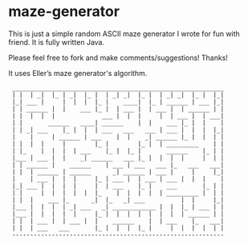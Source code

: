 # maze-generator

This is just a simple random ASCII maze generator I wrote for fun with friend. It is fully written Java.

Please feel free to fork and make comments/suggestions! Thanks!

It uses Eller’s maze generator's algorithm.

```
 ___________________________________________________________
 | |  | _|  |_ | _|  |_ |  | _| _|  |_ |  | _| _|  |_ |  |_|
 |_| ___ |     |  |  |  |_ |    ____|  |_ | ______ | ___ |_|
 | | ______ |  |    ___ |_ |  | ___ |  | ___ |  | ______ | |
 | |  |  |  |             ___ |  |  |     |  | ___ |  | ___|
 | |       ______   ____| ______    |  |    ___ |_ |  |    |
 | | _| ___    |_ |  |  | ___   ___   ___ | ___ |  |  |  |_|
 |    |     | ______ | ___    |  |    _| ______ |_ |  |  | |
 | |  |  |     |        |_ |        |_ |  | _________    | |
 | |_    |  |  |  | ___    |_ |  |_ |       ______    |_ | |
 |___ | ___ |  |    _| ______   ___ |_ |  |  |  |     |  | |
 | | ______ |    ______    | ___ | ___   ___ |_   ___   ___|
 | |  | ______ | ______      _| ______ | ___ |     |     |_|
 |    | ___ |  |  |     |_ | ___ |  | ___ | ___ |  |  |    |
 |_| ___ |  |  |  |     |  | ___    |_ |    ___       |_ | |
 | |     |  |  |  |  |  |_    |  |  |  |  | _________ |  | |
 | |  |    ___ |_      _|  |_   _| ___          |  |     |_|
 |___ |  |  |  | _| ___   _| ____________ |  |  |_ | ___ | |
 |___ |  |  |  |  |     |_ |  |  |  |  |  |  |  | ______ | |
 | |  | ___ |  | ___ |  |    ______    |  | ___    |_   ___|
 | |  | ___   ___       |_ |  |  |  |_ |     |  |  |  |  | |
 -----------------------------------------------------------

```

